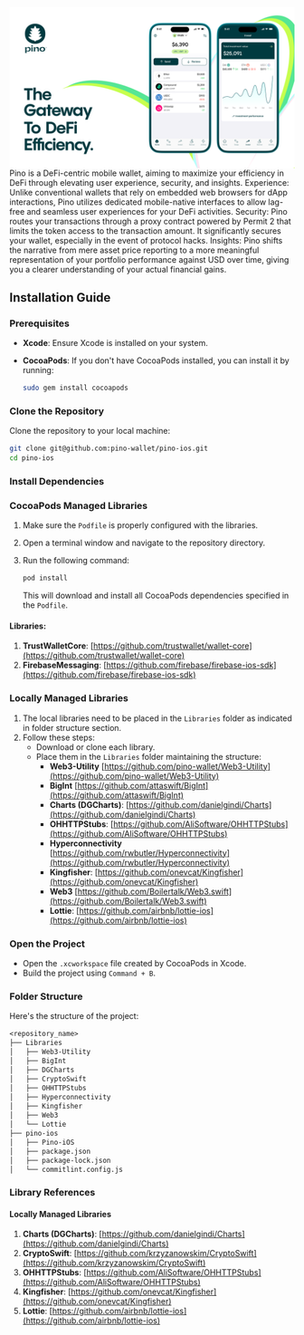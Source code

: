 
<img src="resources/github-cover.png" align="center" title="Pino github Banner">
Pino is a DeFi-centric mobile wallet, aiming to maximize your efficiency in DeFi through elevating user experience, security, and insights.
Experience: Unlike conventional wallets that rely on embedded web browsers for dApp interactions, Pino utilizes dedicated mobile-native interfaces to allow lag-free and seamless user experiences for your DeFi activities.
Security: Pino routes your transactions through a proxy contract powered by Permit 2 that limits the token access to the transaction amount. It significantly secures your wallet, especially in the event of protocol hacks.
Insights: Pino shifts the narrative from mere asset price reporting to a more meaningful representation of your portfolio performance against USD over time, giving you a clearer understanding of your actual financial gains.

## Installation Guide

### Prerequisites
- **Xcode**: Ensure Xcode is installed on your system.
- **CocoaPods**: If you don't have CocoaPods installed, you can install it by running:

  ```bash
  sudo gem install cocoapods
  ```

### Clone the Repository
Clone the repository to your local machine:
```bash
git clone git@github.com:pino-wallet/pino-ios.git
cd pino-ios
```

### Install Dependencies

### CocoaPods Managed Libraries
1. Make sure the `Podfile` is properly configured with the libraries.
2. Open a terminal window and navigate to the repository directory.
3. Run the following command:

   ```bash
   pod install
   ```
   This will download and install all CocoaPods dependencies specified in the `Podfile`.

#### Libraries:

1. **TrustWalletCore**: [https://github.com/trustwallet/wallet-core](https://github.com/trustwallet/wallet-core)
2. **FirebaseMessaging**: [https://github.com/firebase/firebase-ios-sdk](https://github.com/firebase/firebase-ios-sdk)
  
### Locally Managed Libraries
1. The local libraries need to be placed in the `Libraries` folder as indicated in folder structure section.
2. Follow these steps:
   - Download or clone each library.
   - Place them in the `Libraries` folder maintaining the structure:
     - **Web3-Utility** [https://github.com/pino-wallet/Web3-Utility](https://github.com/pino-wallet/Web3-Utility)
     - **BigInt** [https://github.com/attaswift/BigInt](https://github.com/attaswift/BigInt)
     - **Charts (DGCharts)**: [https://github.com/danielgindi/Charts](https://github.com/danielgindi/Charts)
     - **OHHTTPStubs**: [https://github.com/AliSoftware/OHHTTPStubs](https://github.com/AliSoftware/OHHTTPStubs)
     - **Hyperconnectivity** [https://github.com/rwbutler/Hyperconnectivity](https://github.com/rwbutler/Hyperconnectivity)
     - **Kingfisher**: [https://github.com/onevcat/Kingfisher](https://github.com/onevcat/Kingfisher)
     - **Web3** [https://github.com/Boilertalk/Web3.swift](https://github.com/Boilertalk/Web3.swift)
     - **Lottie**: [https://github.com/airbnb/lottie-ios](https://github.com/airbnb/lottie-ios)


### Open the Project
- Open the `.xcworkspace` file created by CocoaPods in Xcode.
- Build the project using `Command + B`.

### Folder Structure

Here's the structure of the project:

```
<repository_name>
├── Libraries
│   ├── Web3-Utility
│   ├── BigInt
│   ├── DGCharts
│   ├── CryptoSwift
│   ├── OHHTTPStubs
│   ├── Hyperconnectivity
│   ├── Kingfisher
│   ├── Web3
│   └── Lottie
├── pino-ios
│   ├── Pino-iOS
│   ├── package.json
│   ├── package-lock.json
│   └── commitlint.config.js
```

### Library References

#### Locally Managed Libraries
1. **Charts (DGCharts)**: [https://github.com/danielgindi/Charts](https://github.com/danielgindi/Charts)
2. **CryptoSwift**: [https://github.com/krzyzanowskim/CryptoSwift](https://github.com/krzyzanowskim/CryptoSwift)
3. **OHHTTPStubs**: [https://github.com/AliSoftware/OHHTTPStubs](https://github.com/AliSoftware/OHHTTPStubs)
4. **Kingfisher**: [https://github.com/onevcat/Kingfisher](https://github.com/onevcat/Kingfisher)
5. **Lottie**: [https://github.com/airbnb/lottie-ios](https://github.com/airbnb/lottie-ios)
